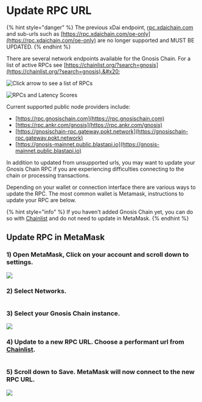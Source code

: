 # Update RPC URL

{% hint style="danger" %}
The previous xDai endpoint, [rpc.xdaichain.com](http://rpc.xdaichain.com/) and sub-urls such as [https://rpc.xdaichain.com/oe-only](https://rpc.xdaichain.com/oe-only) are no longer supported and MUST BE UPDATED.
{% endhint %}

There are several network endpoints available for the Gnosis Chain. For a list of active RPCs see [https://chainlist.org/?search=gnosis](https://chainlist.org/?search=gnosis).&#x20;

![Click arrow to see a list of RPCs](../../.gitbook/assets/chainlist-1.png)

![RPCs and Latency Scores](../../.gitbook/assets/chainlist-2.png)

Current supported public node providers include:

* [https://rpc.gnosischain.com](https://rpc.gnosischain.com)
* [https://rpc.ankr.com/gnosis](https://rpc.ankr.com/gnosis)
* [https://gnosischain-rpc.gateway.pokt.network](https://gnosischain-rpc.gateway.pokt.network)
* [https://gnosis-mainnet.public.blastapi.io](https://gnosis-mainnet.public.blastapi.io)

In addition to updated from unsupported urls, you may want to update your Gnosis Chain RPC if you are experiencing difficulties connecting to the chain or processing transactions.

Depending on your wallet or connection interface there are various ways to update the RPC. The most common wallet is Metamask, instructions to update your RPC are below.&#x20;

{% hint style="info" %}
If you haven't added Gnosis Chain yet, you can do so with [Chainlist](https://chainlist.org/?search=gnosis) and do not need to update in MetaMask.
{% endhint %}

## Update RPC in MetaMask

### 1) Open MetaMask, Click on your account and scroll down to settings.

![](<../../.gitbook/assets/MM-1 (3).png>)

### **2) Select Networks.**

<img src="../../.gitbook/assets/MM-2.png" alt="" data-size="original">

### 3) Select your Gnosis Chain instance.

![](../../.gitbook/assets/MM-3.png)

### 4) Update to a new RPC URL. Choose a performant url from [Chainlist](https://chainlist.org/?search=gnosis).

<img src="../../.gitbook/assets/MM-4.png" alt="" data-size="original">

### 5) Scroll down to Save. MetaMask will now connect to the new RPC URL.

![](../../.gitbook/assets/MM-5.png)

